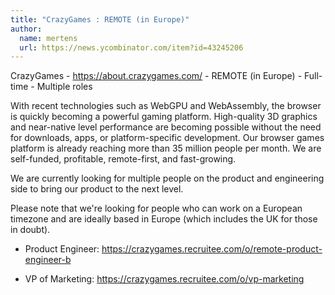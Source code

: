 ```yaml
---
title: "CrazyGames : REMOTE (in Europe)"
author:
  name: mertens
  url: https://news.ycombinator.com/item?id=43245206
---
```

CrazyGames - <a href="https:&#x2F;&#x2F;about.crazygames.com&#x2F;" rel="nofollow">https:&#x2F;&#x2F;about.crazygames.com&#x2F;</a> - REMOTE (in Europe) - Full-time - Multiple roles

With recent technologies such as WebGPU and WebAssembly, the browser is quickly becoming a powerful gaming platform. High-quality 3D graphics and near-native level performance are becoming possible without the need for downloads, apps, or platform-specific development. Our browser games platform is already reaching more than 35 million people per month. We are self-funded, profitable, remote-first, and fast-growing.

We are currently looking for multiple people on the product and engineering side to bring our product to the next level.

Please note that we&#x27;re looking for people who can work on a European timezone and are ideally based in Europe (which includes the UK for those in doubt).

* Product Engineer: <a href="https:&#x2F;&#x2F;crazygames.recruitee.com&#x2F;o&#x2F;remote-product-engineer-b" rel="nofollow">https:&#x2F;&#x2F;crazygames.recruitee.com&#x2F;o&#x2F;remote-product-engineer-b</a>

* VP of Marketing: <a href="https:&#x2F;&#x2F;crazygames.recruitee.com&#x2F;o&#x2F;vp-marketing" rel="nofollow">https:&#x2F;&#x2F;crazygames.recruitee.com&#x2F;o&#x2F;vp-marketing</a>
<JobApplication />

